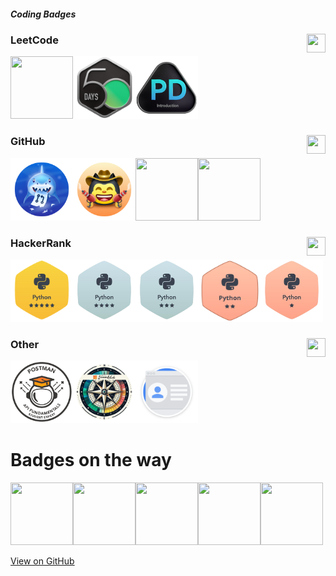 ##### Coding Badges

### LeetCode <img height=30px width=30px align='right' src='https://upload.wikimedia.org/wikipedia/commons/8/8e/LeetCode_Logo_1.png'>
<img height=100px width=100px src='https://assets.leetcode.com/users/images/99b27168-c5ca-420d-9453-42479b203462_1705823606.379844.png'><img height=100px width=100px src='Badges/leetcode-2024-50-lg.png'><img height=100px width=100px src='Badges/leetcode-Introduction_to_Pandas_Badge.png'>

### GitHub <img height=30px width=30px align='right' src='https://upload.wikimedia.org/wikipedia/commons/thumb/a/ae/Github-desktop-logo-symbol.svg/2048px-Github-desktop-logo-symbol.svg.png'>
<img height=100px width=100px src='Badges/github-pull-shark.png'><img height=100px width=100px src='Badges/github-quickdraw.png'><img height=100px width=100px src='https://camo.githubusercontent.com/2ae0861e97bfba2d3250ceb7db103356b3b35161e273d48120199382d6eac03a/68747470733a2f2f6769746875622e6769746875626173736574732e636f6d2f696d616765732f6d6f64756c65732f70726f66696c652f616368696576656d656e74732f706169722d65787472616f7264696e616972652d64656661756c742e706e67'><img height=100px width=100px src='https://camo.githubusercontent.com/fa502cbbea2456c51ccfd7377262440ebf555b89b31806c52ca7cb54fba07bb5/68747470733a2f2f6769746875622e6769746875626173736574732e636f6d2f696d616765732f6d6f64756c65732f70726f66696c652f616368696576656d656e74732f796f6c6f2d64656661756c742e706e67'>

### HackerRank <img height=30px width=30px align='right' src='https://cdn4.iconfinder.com/data/icons/logos-and-brands/512/160_Hackerrank_logo_logos-512.png'>
<img height=100px width=100px src='Badges/hackerrank_python_5.png'><img height=100px width=100px src='Badges/hackerrank_python_4.png'><img height=100px width=100px src='Badges/python_3star_hackerrank.png'><img height=100px width=100px src='Badges/hacherrank_python.png'><img height=100px width=100px src='Badges/hackerrank_python_1.png'>

### Other <img height=30px width=30px align='right' src='https://cdn-icons-png.flaticon.com/512/711/711284.png'>
<img height=100px width=100px src='Badges/Postman White.png'><img height=100px width=100px src='Badges/gssoc_explorer.png'><img height=100px width=100px src='Badges/gdev-created_profile.svg'>

# Badges on the way

<img height=100px width=100px src='https://camo.githubusercontent.com/2707c37fdc92995dbe3f3c0c4420caf856000dd08c4e09e867845cb620bdf87d/68747470733a2f2f6769746875622e6769746875626173736574732e636f6d2f696d616765732f6d6f64756c65732f70726f66696c652f616368696576656d656e74732f67616c6178792d627261696e2d64656661756c742e706e67'><img height=100px width=100px src='https://camo.githubusercontent.com/a8c9e62c43e6d2b3015763decd6dbd168c48159a9f85dc91be655084b176ed86/68747470733a2f2f6769746875622e6769746875626173736574732e636f6d2f696d616765732f6d6f64756c65732f70726f66696c652f616368696576656d656e74732f7374617273747275636b2d64656661756c742e706e67'><img height=100px width=100px src='https://camo.githubusercontent.com/30ea73e658b66ea9e9599443837ec96559ae76d64e031414996157e311e3f72e/68747470733a2f2f6769746875622e6769746875626173736574732e636f6d2f696d616765732f6d6f64756c65732f70726f66696c652f616368696576656d656e74732f6172637469632d636f64652d7661756c742d636f6e7472696275746f722d64656661756c742e706e67'><img height=100px width=100px src='https://camo.githubusercontent.com/52a384459bb0ad9ad0093f9070a14c84ef0d4b5b1372f00a3b9ef98f607071d7/68747470733a2f2f6769746875622e6769746875626173736574732e636f6d2f696d616765732f6d6f64756c65732f70726f66696c652f616368696576656d656e74732f6d6172732d323032302d636f6e7472696275746f722d64656661756c742e706e67'><img height=100px width=100px src='https://camo.githubusercontent.com/377db1e303a8ed9960613167f01ee9134373e51aaedecdeebf667a31527b6763/68747470733a2f2f6769746875622e6769746875626173736574732e636f6d2f696d616765732f6d6f64756c65732f70726f66696c652f616368696576656d656e74732f68656172742d6f6e2d796f75722d736c656576652d64656661756c742e706e67'>

[View on GitHub](https://github.com/multiverseweb/Badges/blob/main/README.md)
